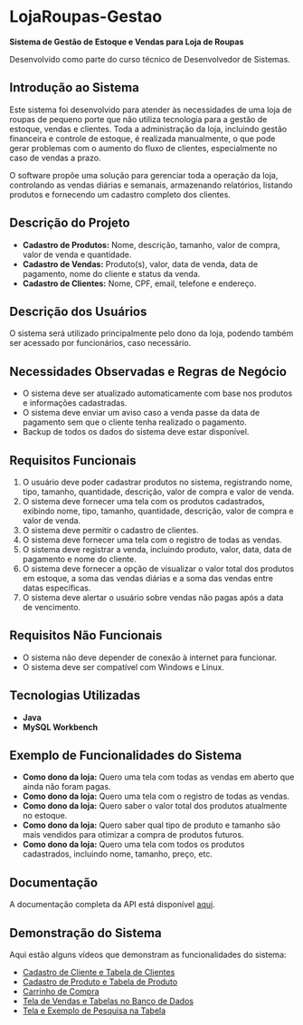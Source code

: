 # LojaRoupas-Gestao

**Sistema de Gestão de Estoque e Vendas para Loja de Roupas**

Desenvolvido como parte do curso técnico de Desenvolvedor de Sistemas.

## Introdução ao Sistema
Este sistema foi desenvolvido para atender às necessidades de uma loja de roupas de pequeno porte que não utiliza tecnologia para a gestão de estoque, vendas e clientes. Toda a administração da loja, incluindo gestão financeira e controle de estoque, é realizada manualmente, o que pode gerar problemas com o aumento do fluxo de clientes, especialmente no caso de vendas a prazo.

O software propõe uma solução para gerenciar toda a operação da loja, controlando as vendas diárias e semanais, armazenando relatórios, listando produtos e fornecendo um cadastro completo dos clientes.

## Descrição do Projeto
- **Cadastro de Produtos:** Nome, descrição, tamanho, valor de compra, valor de venda e quantidade.
- **Cadastro de Vendas:** Produto(s), valor, data de venda, data de pagamento, nome do cliente e status da venda.
- **Cadastro de Clientes:** Nome, CPF, email, telefone e endereço.

## Descrição dos Usuários
O sistema será utilizado principalmente pelo dono da loja, podendo também ser acessado por funcionários, caso necessário.

## Necessidades Observadas e Regras de Negócio
- O sistema deve ser atualizado automaticamente com base nos produtos e informações cadastradas.
- O sistema deve enviar um aviso caso a venda passe da data de pagamento sem que o cliente tenha realizado o pagamento.
- Backup de todos os dados do sistema deve estar disponível.

## Requisitos Funcionais
1. O usuário deve poder cadastrar produtos no sistema, registrando nome, tipo, tamanho, quantidade, descrição, valor de compra e valor de venda.
2. O sistema deve fornecer uma tela com os produtos cadastrados, exibindo nome, tipo, tamanho, quantidade, descrição, valor de compra e valor de venda.
3. O sistema deve permitir o cadastro de clientes.
4. O sistema deve fornecer uma tela com o registro de todas as vendas.
5. O sistema deve registrar a venda, incluindo produto, valor, data, data de pagamento e nome do cliente.
6. O sistema deve fornecer a opção de visualizar o valor total dos produtos em estoque, a soma das vendas diárias e a soma das vendas entre datas específicas.
7. O sistema deve alertar o usuário sobre vendas não pagas após a data de vencimento.

## Requisitos Não Funcionais
- O sistema não deve depender de conexão à internet para funcionar.
- O sistema deve ser compatível com Windows e Linux.

## Tecnologias Utilizadas
- **Java**
- **MySQL Workbench**

## Exemplo de Funcionalidades do Sistema
- **Como dono da loja:** Quero uma tela com todas as vendas em aberto que ainda não foram pagas.
- **Como dono da loja:** Quero uma tela com o registro de todas as vendas.
- **Como dono da loja:** Quero saber o valor total dos produtos atualmente no estoque.
- **Como dono da loja:** Quero saber qual tipo de produto e tamanho são mais vendidos para otimizar a compra de produtos futuros.
- **Como dono da loja:** Quero uma tela com todos os produtos cadastrados, incluindo nome, tamanho, preço, etc.

## Documentação
A documentação completa da API está disponível [aqui](./dist/javadoc/index.html).

## Demonstração do Sistema

Aqui estão alguns vídeos que demonstram as funcionalidades do sistema:

- [Cadastro de Cliente e Tabela de Clientes](./videos/cadastro-de-cliente-e-tabela-de-clientes.mp4)
- [Cadastro de Produto e Tabela de Produto](./videos/cadastro-de-produto-e-tabela-de-produto.mp4)
- [Carrinho de Compra](./videos/carrinho-de-compra.mp4)
- [Tela de Vendas e Tabelas no Banco de Dados](./videos/tela-de-vendas-e-suas-tabelas-no-banco-de-dados.mp4)
- [Tela e Exemplo de Pesquisa na Tabela](./videos/telas-e-um-breve-exemplo-de-pesquisa-na-tabela.mp4)

